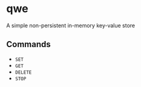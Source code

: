 # qwe
A simple non-persistent in-memory key-value store

## Commands
 - `SET`
 - `GET`
 - `DELETE`
 - `STOP`